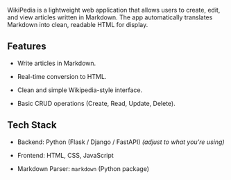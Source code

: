 WikiPedia is a lightweight web application that allows users to create, edit, and view articles written in Markdown. The app automatically translates Markdown into clean, readable HTML for display.

## Features

- Write articles in Markdown.
    
- Real-time conversion to HTML.
    
- Clean and simple Wikipedia-style interface.
    
- Basic CRUD operations (Create, Read, Update, Delete).
    

## Tech Stack

- Backend: Python (Flask / Django / FastAPI) _(adjust to what you're using)_
    
- Frontend: HTML, CSS, JavaScript
    
- Markdown Parser: `markdown` (Python package)
